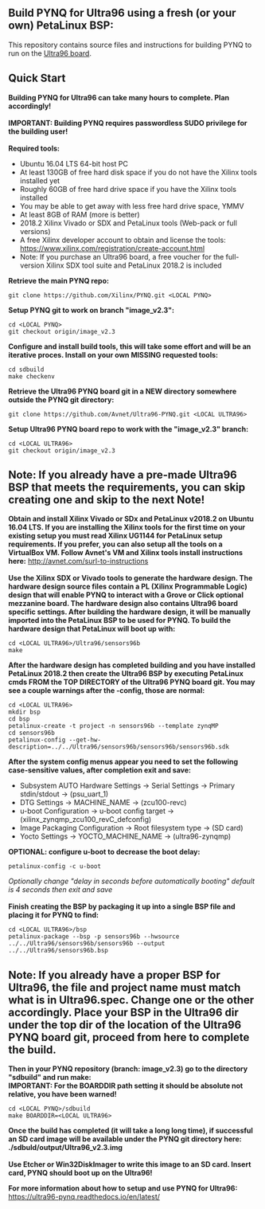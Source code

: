 ## Build PYNQ for Ultra96 using a fresh (or your own) PetaLinux BSP:
This repository contains source files and instructions for building PYNQ to run on the 
[Ultra96 board](http://zedboard.org/product/ultra96).
## Quick Start
**Building PYNQ for Ultra96 can take many hours to complete.  Plan accordingly!**\
\
**IMPORTANT: Building PYNQ requires passwordless SUDO privilege for the building user!**\
\
**Required tools:**
* Ubuntu 16.04 LTS 64-bit host PC
* At least 130GB of free hard disk space if you do not have the Xilinx tools installed yet
* Roughly 60GB of free hard drive space if you have the Xilinx tools installed
* You may be able to get away with less free hard drive space, YMMV
* At least 8GB of RAM (more is better)
* 2018.2 Xilinx Vivado or SDX and PetaLinux tools (Web-pack or full versions)
* A free Xilinx developer account to obtain and license the tools: https://www.xilinx.com/registration/create-account.html
* Note: If you purchase an Ultra96 board, a free voucher for the full-version Xilinx SDX tool suite and PetaLinux 2018.2 is included

**Retrieve the main PYNQ repo:**
```shell
git clone https://github.com/Xilinx/PYNQ.git <LOCAL PYNQ>
```
**Setup PYNQ git to work on branch "image_v2.3":**
```shell
cd <LOCAL PYNQ>
git checkout origin/image_v2.3
```
**Configure and install build tools, this will take some effort and will be an iterative proces. Install on your own MISSING requested tools:**
```shell
cd sdbuild
make checkenv
```
**Retrieve the Ultra96 PYNQ board git in a NEW directory somewhere outside the PYNQ git directory:**
```shell
git clone https://github.com/Avnet/Ultra96-PYNQ.git <LOCAL ULTRA96>
```
**Setup Ultra96 PYNQ board repo to work with the "image_v2.3" branch:**
```shell
cd <LOCAL ULTRA96>
git checkout origin/image_v2.3
```
## Note: If you already have a pre-made Ultra96 BSP that meets the requirements, you can skip creating one and skip to the next Note!

**Obtain and install Xilinx Vivado or SDx and PetaLinux v2018.2 on Ubuntu 16.04 LTS. If you are installing the Xilinx tools for the first time on your existing setup you must read Xilinx UG1144 for PetaLinux setup requirements.  If you prefer, you can also setup all the tools on a VirtualBox VM.  Follow Avnet's VM and Xilinx tools install instructions here:** http://avnet.com/surl-to-instructions
\
\
**Use the Xilinx SDX or Vivado tools to generate the hardware design.  The hardware design source files contain a PL (Xilinx Programmable Logic) design that will enable PYNQ to interact with a Grove or Click optional mezzanine board.  The hardware design also contains Ultra96 board specific settings.  After building the hardware design, it will be manually imported into the PetaLinux BSP to be used for PYNQ.  To build the hardware design that PetaLinux will boot up with:**
```shell
cd <LOCAL ULTRA96>/Ultra96/sensors96b
make
```
**After the hardware design has completed building and you have installed PetaLinux 2018.2 then create the Ultra96 BSP by executing PetaLinux cmds FROM the TOP DIRECTORY of the Ultra96 PYNQ board git. You may see a couple warnings after the -config, those are normal:**
```shell
cd <LOCAL ULTRA96>
mkdir bsp
cd bsp
petalinux-create -t project -n sensors96b --template zynqMP
cd sensors96b
petalinux-config --get-hw-description=../../Ultra96/sensors96b/sensors96b/sensors96b.sdk
```
**After the system config menus appear you need to set the following case-sensitive values, after completion exit and save:**
* Subsystem AUTO Hardware Settings → Serial Settings → Primary stdin/stdout → (psu_uart_1)
* DTG Settings → MACHINE_NAME → (zcu100-revc)
* u-boot Configuration → u-boot config target → (xilinx_zynqmp_zcu100_revC_defconfig)
* Image Packaging Configuration → Root filesystem type → (SD card)
* Yocto Settings → YOCTO_MACHINE_NAME → (ultra96-zynqmp)

**OPTIONAL: configure u-boot to decrease the boot delay:**
```shell
petalinux-config -c u-boot
```
*Optionally change "delay in seconds before automatically booting" default is 4 seconds then exit and save*\
\
**Finish creating the BSP by packaging it up into a single BSP file and placing it for PYNQ to find:**
```shell
cd <LOCAL ULTRA96>/bsp
petalinux-package --bsp -p sensors96b --hwsource ../../Ultra96/sensors96b/sensors96b --output ../../Ultra96/sensors96b.bsp
```
## Note: If you already have a proper BSP for Ultra96, the file and project name must match what is in Ultra96.spec.  Change one or the other accordingly. Place your BSP in the Ultra96 dir under the top dir of the location of the Ultra96 PYNQ board git, proceed from here to complete the build.

**Then in your PYNQ repository (branch: image_v2.3) go to the directory "sdbuild" and run make:**\
**IMPORTANT: For the BOARDDIR path setting it should be absolute not relative, you have been warned!**
```shell
cd <LOCAL PYNQ>/sdbuild
make BOARDDIR=<LOCAL ULTRA96>
```
**Once the build has completed (it will take a long long time), if successful an SD card image will be available under the PYNQ git directory here: ./sdbuld/output/Ultra96_v2.3.img**
\
\
**Use Etcher or Win32DiskImager to write this image to an SD card.  Insert card, PYNQ should boot up on the Ultra96!**

**For more information about how to setup and use PYNQ for Ultra96:** https://ultra96-pynq.readthedocs.io/en/latest/
